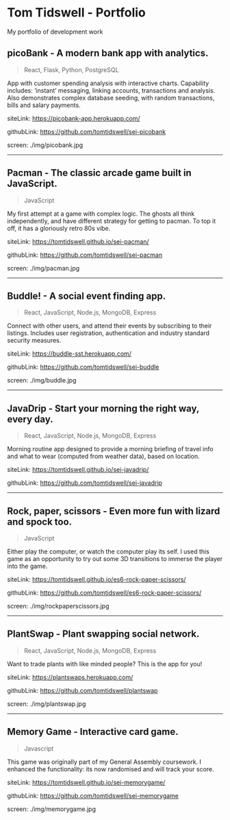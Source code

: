 # Tom Tidswell - Portfolio

My portfolio of development work


## picoBank - A modern bank app with analytics.

> React, Flask, Python, PostgreSQL

App with customer spending analysis with interactive charts. Capability includes: ‘instant’ messaging, linking accounts, transactions and analysis. Also demonstrates complex database seeding, with random transactions, bills and salary payments.

siteLink: https://picobank-app.herokuapp.com/

githubLink: https://github.com/tomtidswell/sei-picobank

screen: ./img/picobank.jpg

---

## Pacman - The classic arcade game built in JavaScript.

> JavaScript

My first attempt at a game with complex logic. The ghosts all think independently, and have different strategy for getting to pacman. To top it off, it has a gloriously retro 80s vibe.

siteLink: https://tomtidswell.github.io/sei-pacman/

githubLink: https://github.com/tomtidswell/sei-pacman

screen: ./img/pacman.jpg

---

## Buddle! - A social event finding app.

> React, JavaScript, Node.js, MongoDB, Express

Connect with other users, and attend their events by subscribing to their listings. Includes user registration, authentication and industry standard security measures.

siteLink: https://buddle-sst.herokuapp.com/

githubLink: https://github.com/tomtidswell/sei-buddle

screen: ./img/buddle.jpg

---

## JavaDrip - Start your morning the right way, every day.

> React, JavaScript, Node.js, MongoDB, Express

Morning routine app designed to provide a morning briefing of travel info and what to wear (computed from weather data), based on location.

siteLink: https://tomtidswell.github.io/sei-javadrip/

githubLink: https://github.com/tomtidswell/sei-javadrip



---
## Rock, paper, scissors - Even more fun with lizard and spock too.

> JavaScript

Either play the computer, or watch the computer play its self. I used this game as an opportunity to try out some 3D transitions to immerse the player into the game.

siteLink: https://tomtidswell.github.io/es6-rock-paper-scissors/

githubLink: https://github.com/tomtidswell/es6-rock-paper-scissors/

screen: ./img/rockpaperscissors.jpg

---

## PlantSwap - Plant swapping social network.

> React, JavaScript, Node.js, MongoDB, Express

Want to trade plants with like minded people? This is the app for you!

siteLink: https://plantswaps.herokuapp.com/

githubLink: https://github.com/tomtidswell/plantswap

screen: ./img/plantswap.jpg

---

## Memory Game - Interactive card game.

> Javascript

This game was originally part of my General Assembly coursework. I enhanced the functionality: its now randomised and will track your score.

siteLink: https://tomtidswell.github.io/sei-memorygame/

githubLink: https://github.com/tomtidswell/sei-memorygame

screen: ./img/memorygame.jpg